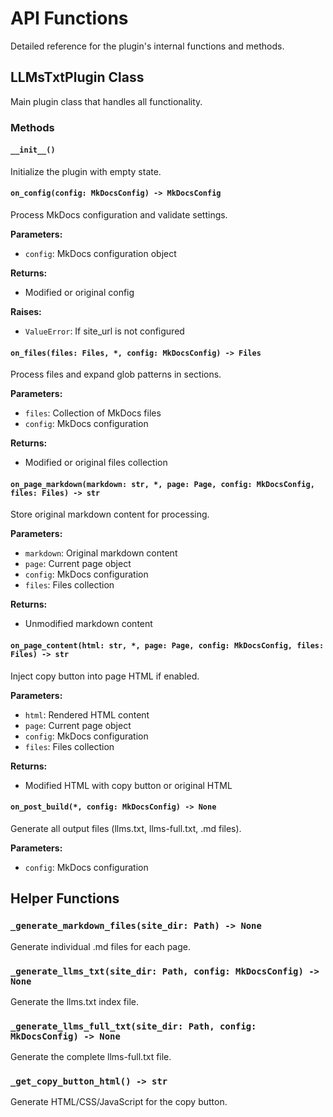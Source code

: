 # API Functions

Detailed reference for the plugin's internal functions and methods.

## LLMsTxtPlugin Class

Main plugin class that handles all functionality.

### Methods

#### `__init__()`
Initialize the plugin with empty state.

#### `on_config(config: MkDocsConfig) -> MkDocsConfig`
Process MkDocs configuration and validate settings.

**Parameters:**
- `config`: MkDocs configuration object

**Returns:**
- Modified or original config

**Raises:**
- `ValueError`: If site_url is not configured

#### `on_files(files: Files, *, config: MkDocsConfig) -> Files`
Process files and expand glob patterns in sections.

**Parameters:**
- `files`: Collection of MkDocs files
- `config`: MkDocs configuration

**Returns:**
- Modified or original files collection

#### `on_page_markdown(markdown: str, *, page: Page, config: MkDocsConfig, files: Files) -> str`
Store original markdown content for processing.

**Parameters:**
- `markdown`: Original markdown content
- `page`: Current page object
- `config`: MkDocs configuration
- `files`: Files collection

**Returns:**
- Unmodified markdown content

#### `on_page_content(html: str, *, page: Page, config: MkDocsConfig, files: Files) -> str`
Inject copy button into page HTML if enabled.

**Parameters:**
- `html`: Rendered HTML content
- `page`: Current page object
- `config`: MkDocs configuration
- `files`: Files collection

**Returns:**
- Modified HTML with copy button or original HTML

#### `on_post_build(*, config: MkDocsConfig) -> None`
Generate all output files (llms.txt, llms-full.txt, .md files).

**Parameters:**
- `config`: MkDocs configuration

## Helper Functions

### `_generate_markdown_files(site_dir: Path) -> None`
Generate individual .md files for each page.

### `_generate_llms_txt(site_dir: Path, config: MkDocsConfig) -> None`
Generate the llms.txt index file.

### `_generate_llms_full_txt(site_dir: Path, config: MkDocsConfig) -> None`
Generate the complete llms-full.txt file.

### `_get_copy_button_html() -> str`
Generate HTML/CSS/JavaScript for the copy button.
